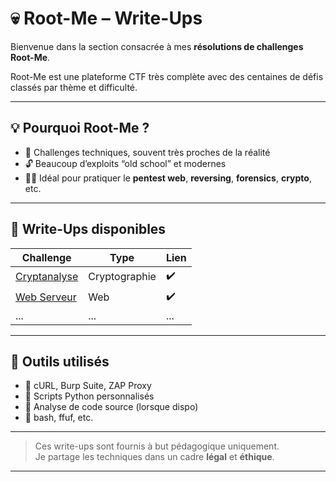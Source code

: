 # 💀 Root-Me – Write-Ups

Bienvenue dans la section consacrée à mes **résolutions de challenges Root-Me**.

Root-Me est une plateforme CTF très complète avec des centaines de défis classés par thème et difficulté.

---

## 💡 Pourquoi Root-Me ?

- 🎯 Challenges techniques, souvent très proches de la réalité
- 🔓 Beaucoup d’exploits “old school” et modernes
- 👨‍💻 Idéal pour pratiquer le **pentest web**, **reversing**, **forensics**, **crypto**, etc.

---

## 📂 Write-Ups disponibles

| Challenge              | Type            | Lien |
|------------------------|------------------|------|
| [Cryptanalyse](Cryptanalyse/index.md) | Cryptographie     |  ✔️ |
| [Web Serveur](Web%20Serveur/Web%20Serveur.md) | Web  |  ✔️ |
| ... | ... | ... | ... |

---

## 🔧 Outils utilisés

- 🧪 cURL, Burp Suite, ZAP Proxy
- 🐍 Scripts Python personnalisés
- 📜 Analyse de code source (lorsque dispo)
- 🚀 bash, ffuf, etc.

---

> Ces write-ups sont fournis à but pédagogique uniquement.  
> Je partage les techniques dans un cadre **légal** et **éthique**.

---

